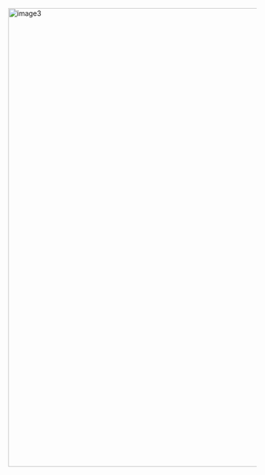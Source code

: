 <img width="1219" height="930" alt="image3" src="https://github.com/user-attachments/assets/baf2852a-c684-4771-92e0-8f3f7f9613a0" />
